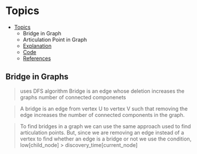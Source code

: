 # Topics
- [Topics](#Topics)
  - Bridge in Graph
  - Articulation Point in Graph
  - [Explanation](#Explanation)
  - [Code](#Code)
  - [References](#References)
 

## Bridge in Graphs
> uses DFS algorithm
> Bridge is an edge whose deletion increases the graphs number of connected componenets

> A bridge is an edge from vertex U to vertex V such that removing the edge increases the number of connected components in the graph.

> To find bridges in a graph we can use the same approach used to find articulation points. But, since we are removing an edge instead of a vertex to find whether an edge is a bridge or not we use the condition, low[child_node] > discovery_time[current_node]
